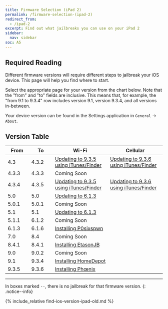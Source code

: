 ```yaml
---
title: Firmware Selection (iPad 2)
permalink: /firmware-selection-(ipad-2)
redirect_from:
  - /ipad-2
excerpt: Find out what jailbreaks you can use on your iPad 2
sidebar:
  nav: sidebar
soc: A5
---
```


## Required Reading

Different firmware versions will require different steps to jailbreak your iOS device. This page will help you find where to start.

Select the appropriate page for your version from the chart below. Note that the "from" and "to" fields are inclusive. This means that, for example, the "from 9.1 to 9.3.4" row includes version 9.1, version 9.3.4, and all versions in-between.

Your device version can be found in the Settings application in `General` -> `About`.

## Version Table

<table class="version_table">
  <colgroup>
    <col span="1" style="width: 15%;">
    <col span="1" style="width: 15%;">
    <col span="1" style="width: 35%;">
    <col span="1" style="width: 35%;">
  </colgroup>
  <thead>
    <tr>
      <th>From</th>
      <th>To</th>
      <th>Wi-Fi</th>
      <th>Cellular</th>
    </tr>
  </thead>
  <tbody>
    <tr>
      <td>4.3</td>
      <td>4.3.2</td>
      <td><a href="updating-to-9-3-5-ipsw">Updating to 9.3.5 using iTunes/Finder</a></td>
      <td><a href="updating-to-9-3-6-ipsw">Updating to 9.3.6 using iTunes/Finder</a></td>
    </tr>
    <tr>
      <td>4.3.3</td>
      <td>4.3.3</td>
      <td colspan="2">Coming Soon</td>
    </tr>
    <tr>
      <td>4.3.4</td>
      <td>4.3.5</td>
      <td><a href="updating-to-9-3-5-ipsw">Updating to 9.3.5 using iTunes/Finder</a></td>
      <td><a href="updating-to-9-3-6-ipsw">Updating to 9.3.6 using iTunes/Finder</a></td>
    </tr>
    <tr>
      <td>5.0</td>
      <td>5.0</td>
      <td colspan="2"><a href="updating-to-6-1-3">Updating to 6.1.3</a></td>
    </tr>
	<tr>
      <td>5.0.1</td>
      <td>5.0.1</td>
      <td colspan="2">Coming Soon</td>
    </tr>
	<tr>
      <td>5.1</td>
      <td>5.1</td>
      <td colspan="2"><a href="updating-to-6-1-3">Updating to 6.1.3</a></td>
    </tr>
	<tr>
      <td>5.1.1</td>
      <td>6.1.2</td>
      <td colspan="2">Coming Soon</td>
    </tr>
    <tr>
      <td>6.1.3</td>
      <td>6.1.6</td>
      <td colspan="2"><a href="installing-p0sixspwn">Installing P0sixspwn</a></td>
    </tr>
    <tr>
      <td>7.0</td>
      <td>8.4</td>
      <td colspan="2">Coming Soon</td>
    </tr>
    <tr>
      <td>8.4.1</td>
      <td>8.4.1</td>
      <td colspan="2"><a href="installing-etasonjb">Installing EtasonJB</a></td>
    </tr>
    <tr>
      <td>9.0</td>
      <td>9.0.2</td>
      <td colspan="2">Coming Soon</td>
    </tr>
    <tr>
      <td>9.1</td>
      <td>9.3.4</td>
      <td colspan="2"><a href="installing-homedepot">Installing HomeDepot</a></td>
    </tr>
    <tr>
      <td>9.3.5</td>
      <td>9.3.6</td>
      <td colspan="2"><a href="installing-phoenix">Installing Phœnix</a></td>
    </tr>
  </tbody>
</table>

---

In boxes marked `--`, there is no jailbreak for that firmware version.
{: .notice--info}

{% include_relative find-ios-version-ipad-old.md %}
